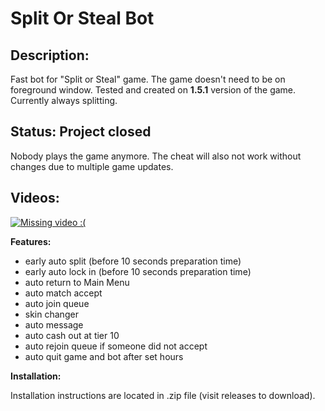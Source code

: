 # Split Or Steal Bot

<h2>Description:</h2>

Fast bot for "Split or Steal" game. The game doesn't need to be on foreground window.
Tested and created on <b>1.5.1</b> version of the game.
Currently always splitting.

<h2>Status: Project closed</h2>

Nobody plays the game anymore. The cheat will also not work without changes due to multiple game updates.

<h2>Videos:</h2>

[![Missing video :(](https://img.youtube.com/vi/YD67hpXycmY/0.jpg)](https://www.youtube.com/watch?v=YD67hpXycmY)

<b>Features:</b>
- early auto split (before 10 seconds preparation time)
- early auto lock in (before 10 seconds preparation time)
- auto return to Main Menu
- auto match accept
- auto join queue
- skin changer
- auto message
- auto cash out at tier 10
- auto rejoin queue if someone did not accept
- auto quit game and bot after set hours

<b>Installation:</b>

Installation instructions are located in .zip file (visit releases to download).
